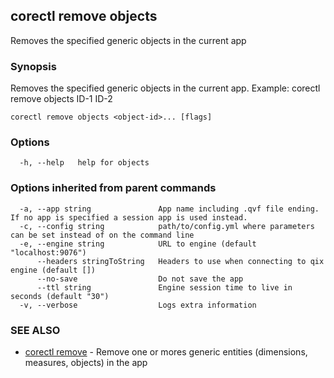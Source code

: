 ## corectl remove objects

Removes the specified generic objects in the current app

### Synopsis

Removes the specified generic objects in the current app. Example: corectl remove objects ID-1 ID-2

```
corectl remove objects <object-id>... [flags]
```

### Options

```
  -h, --help   help for objects
```

### Options inherited from parent commands

```
  -a, --app string               App name including .qvf file ending. If no app is specified a session app is used instead.
  -c, --config string            path/to/config.yml where parameters can be set instead of on the command line
  -e, --engine string            URL to engine (default "localhost:9076")
      --headers stringToString   Headers to use when connecting to qix engine (default [])
      --no-save                  Do not save the app
      --ttl string               Engine session time to live in seconds (default "30")
  -v, --verbose                  Logs extra information
```

### SEE ALSO

* [corectl remove](corectl_remove.md)	 - Remove one or mores generic entities (dimensions, measures, objects) in the app

